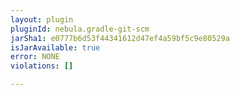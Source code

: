 ```yaml
---
layout: plugin
pluginId: nebula.gradle-git-scm
jarSha1: e0777b6d53f44341612d47ef4a59bf5c9e80529a
isJarAvailable: true
error: NONE
violations: []

---
```

